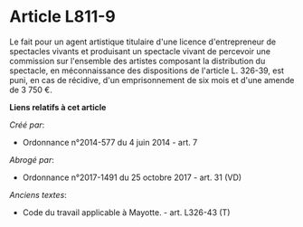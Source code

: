 # Article L811-9

Le fait pour un agent artistique titulaire d'une licence d'entrepreneur de spectacles vivants et produisant un spectacle
vivant de percevoir une commission sur l'ensemble des artistes composant la distribution du spectacle, en méconnaissance des
dispositions de l'article L. 326-39, est puni, en cas de récidive, d'un emprisonnement de six mois et d'une amende de 3 750
€.

**Liens relatifs à cet article**

_Créé par_:

  - Ordonnance n°2014-577 du 4 juin 2014 - art. 7

_Abrogé par_:

  - Ordonnance n°2017-1491 du 25 octobre 2017 - art. 31 (VD)

_Anciens textes_:

  - Code du travail applicable à Mayotte. - art. L326-43 (T)
